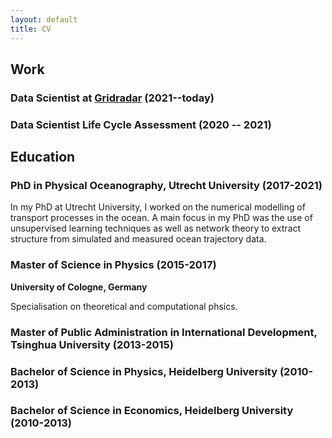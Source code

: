 ```yaml
---
layout: default
title: CV
---
```


## Work

### Data Scientist at [Gridradar](https://gridradar.net/en) (2021--today)

### Data Scientist Life Cycle Assessment (2020 -- 2021)


## Education

### PhD in Physical Oceanography, Utrecht University (2017-2021)
In my PhD at Utrecht University, I worked on the numerical modelling of transport processes in the ocean. A main focus in my PhD was the use of unsupervised learning techniques as well as network theory to extract structure from simulated and measured ocean trajectory data.

### Master of Science in Physics (2015-2017)
**University of Cologne, Germany**

Specialisation on theoretical and computational phsics. 

### Master of Public Administration in International Development, Tsinghua University (2013-2015)

### Bachelor of Science in Physics, Heidelberg University (2010-2013)

### Bachelor of Science in Economics, Heidelberg University (2010-2013)
